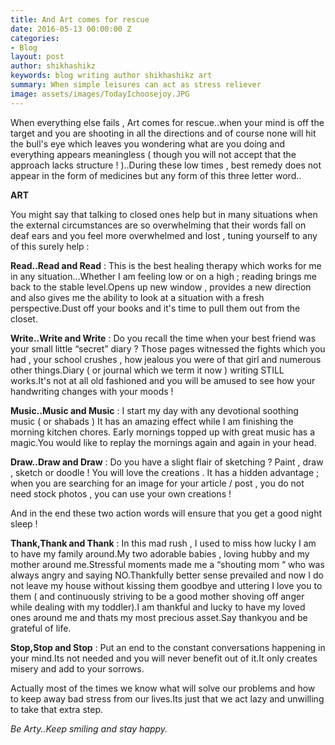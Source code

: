 ```yaml
---
title: And Art comes for rescue
date: 2016-05-13 00:00:00 Z
categories:
- Blog
layout: post
author: shikhashikz
keywords: blog writing author shikhashikz art
summary: When simple leisures can act as stress reliever
image: assets/images/TodayIchoosejoy.JPG
---
```


When everything else fails , Art comes for rescue..when your mind is off the target and you are shooting in all the directions and of course none will hit the bull's eye which leaves you wondering what are you doing and everything appears meaningless ( though you will not accept that the approach lacks structure ! )..During these low times , best remedy does not appear in the form of medicines but any form of this three letter word..

**ART**

You might say that talking to closed ones help but in many situations when the external circumstances are so overwhelming that their words fall on deaf ears and you feel more overwhelmed and lost , tuning yourself to any of this surely help :

**Read..Read and Read** : This is the best healing therapy which works for me in any situation…Whether I am feeling low or on a high ; reading brings me back to the stable level.Opens up new window , provides a new direction and also gives me the ability to look at a situation with a fresh perspective.Dust off your books and it's time to pull them out from the closet.

**Write..Write and Write** : Do you recall the time when your best friend was your small little “secret” diary ? Those pages witnessed the fights which you had , your school crushes , how jealous you were of that girl and numerous other things.Diary ( or journal which we term it now ) writing STILL works.It's not at all old fashioned and you will be amused to see how your handwriting changes with your moods !

**Music..Music and Music** : I start my day with any devotional soothing music ( or shabads ) It has an amazing effect while I am finishing the morning kitchen chores. Early mornings topped up with great music has a magic.You would like to replay the mornings again and again in your head.

**Draw..Draw and Draw** : Do you have a slight flair of sketching ? Paint , draw , sketch or doodle ! You will love the creations . It has a hidden advantage ; when you are searching for an image for your article / post , you do not need stock photos , you can use your own creations !

And in the end these two action words will ensure that you get a good night sleep !

**Thank,Thank and Thank** : In this mad rush , I used to miss how lucky I am to have my family around.My two adorable babies , loving hubby and my mother around me.Stressful moments made me a “shouting mom “ who was always angry and saying NO.Thankfully better sense prevailed and now I do not leave my house without kissing them goodbye and uttering I love you to them ( and continuously striving to be a good mother shoving off anger while dealing with my toddler).I am thankful and lucky to have my loved ones around me and thats my most precious asset.Say thankyou and be grateful of life.

**Stop,Stop and Stop** : Put an end to the constant conversations happening in your mind.Its not needed and you will never benefit out of it.It only creates misery and add to your sorrows.

Actually most of the times we know what will solve our problems and how to keep away bad stress from our lives.Its just that we act lazy and unwilling to take that extra step.

*Be Arty..Keep smiling and stay happy.*
